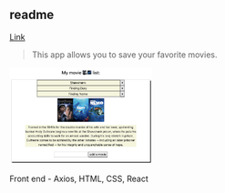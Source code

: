 ## readme

[Link](https://adnjoo.github.io/movie-app-frontend/)

> This app allows you to save your favorite movies.

<img src='./v0.0.0.2.png' width='250'>

Front end - Axios, HTML, CSS, React
